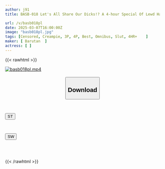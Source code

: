 ```yaml
---
author: j91
title: BASB-018 Let's All Share Our Dicks!? A 4-hour Special Of Lewd Harem Sex!!!

url: /v/basb018pl
date: 2025-03-07T16:00:00Z
image: "basb018pl.jpg"
tags: [Censored, Creampie, 3P, 4P, Best, Omnibus, Slut, 4HR+	]
maker: [ Barutan  ]
actress: [ ]
---
```



{{< rawhtml >}}

<div class="video" data-videoid="jj487gxwDKhzlR9">
    <a href="javascript:;">
        <img src="/v/basb018pl/basb018pl.jpg" width="WIDTH" height="HEIGHT" alt="basb018pl.mp4" loading="lazy">
    </a>
</div>

<script type="text/javascript" src="https://j91.asia/asset/on-demand-st.js"></script>

<br>
  <link rel="stylesheet" href="https://j91.asia/asset/bs5.css">
  
  <center>
  <button class="btn btn-primary" type="button" data-bs-toggle="collapse" data-bs-target=".multi-collapse" aria-expanded="false" aria-controls="multiCollapseExample1 multiCollapseExample2"><h2>Download</h2></button></center>
</p>
<div class="row">
  <div class="col">
    <div class="collapse multi-collapse" id="multiCollapseExample1">
      <div class="card card-body">
	      	      <br>
<div class="buttons">  
<p><a href="/v/basb018pl/st.html" target="_blank"><button class="btn-hover color-3"><i class="fa fa-download"></i> ST</button></a></p></div>
    </div>
  </div>
</div>
  <div class="col">
    <div class="collapse multi-collapse" id="multiCollapseExample2">
      <div class="card card-body">
	      <br>
<div class="buttons">
<p><a href="/v/basb018pl/sw.html" target="_blank"><button class="btn-hover color-2"><i class="fa fa-download"></i> SW</button></a></p></div>
<br><br>
      </div>
    </div>
  </div>
</div>

{{< /rawhtml >}}